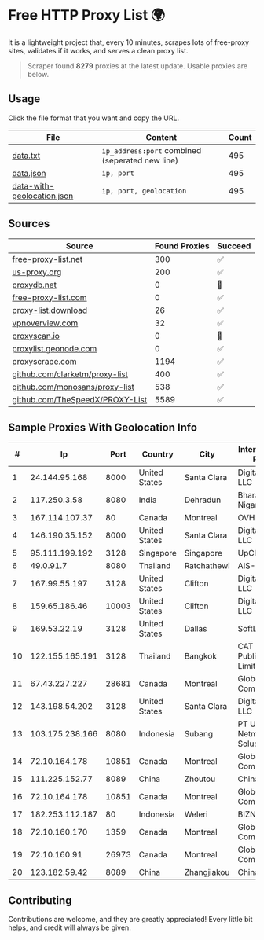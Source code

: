 
# Free HTTP Proxy List 🌍

It is a lightweight project that, every 10 minutes, scrapes lots of free-proxy sites, validates if it works, and serves a clean proxy list.


> Scraper found **8279** proxies at the latest update. Usable proxies are below.

## Usage

Click the file format that you want and copy the URL.


|File|Content|Count|
|----|-------|-----|
|[data.txt](https://raw.githubusercontent.com/themiralay/Proxy-List-World/master/data.txt)|`ip_address:port` combined (seperated new line)|495|
|[data.json](https://raw.githubusercontent.com/themiralay/Proxy-List-World/master/data.json)|`ip, port`|495|
|[data-with-geolocation.json](https://raw.githubusercontent.com/themiralay/Proxy-List-World/master/data-with-geolocation.json)|`ip, port, geolocation`|495|

## Sources

|Source|Found Proxies|Succeed|
|------|-------------|-------|
|[free-proxy-list.net](https://free-proxy-list.net)|300|✅|
|[us-proxy.org](https://www.us-proxy.org)|200|✅|
|[proxydb.net](http://proxydb.net)|0|🚫|
|[free-proxy-list.com](https://free-proxy-list.com/?page=&port=&type%5B%5D=http&type%5B%5D=https&up_time=0&search=Search)|0|✅|
|[proxy-list.download](https://www.proxy-list.download/HTTP)|26|✅|
|[vpnoverview.com](https://vpnoverview.com/privacy/anonymous-browsing/free-proxy-servers)|32|✅|
|[proxyscan.io](https://www.proxyscan.io)|0|🚫|
|[proxylist.geonode.com](https://proxylist.geonode.com/api/proxy-list?limit=300&page=1&sort_by=lastChecked&sort_type=desc&protocols=http,https)|0|✅|
|[proxyscrape.com](https://api.proxyscrape.com/v2/?request=displayproxies&protocol=http&timeout=10000&country=all&ssl=all&anonymity=all)|1194|✅|
|[github.com/clarketm/proxy-list](https://raw.githubusercontent.com/clarketm/proxy-list/master/proxy-list-raw.txt)|400|✅|
|[github.com/monosans/proxy-list](https://raw.githubusercontent.com/monosans/proxy-list/main/proxies/http.txt)|538|✅|
|[github.com/TheSpeedX/PROXY-List](https://raw.githubusercontent.com/TheSpeedX/PROXY-List/master/http.txt)|5589|✅|


## Sample Proxies With Geolocation Info

|#|Ip|Port|Country|City|Internet Service Provider|
|-|--|----|-------|----|-------------------------|
|1|24.144.95.168|8000|United States|Santa Clara|DigitalOcean, LLC|
|2|117.250.3.58|8080|India|Dehradun|Bharat Sanchar Nigam Ltd|
|3|167.114.107.37|80|Canada|Montreal|OVH SAS|
|4|146.190.35.152|8000|United States|Santa Clara|DigitalOcean, LLC|
|5|95.111.199.192|3128|Singapore|Singapore|UpCloud Ltd|
|6|49.0.91.7|8080|Thailand|Ratchathewi|AIS-Fibre|
|7|167.99.55.197|3128|United States|Clifton|DigitalOcean, LLC|
|8|159.65.186.46|10003|United States|Clifton|DigitalOcean, LLC|
|9|169.53.22.19|3128|United States|Dallas|SoftLayer|
|10|122.155.165.191|3128|Thailand|Bangkok|CAT Telecom Public Company Limited|
|11|67.43.227.227|28681|Canada|Montreal|GloboTech Communications|
|12|143.198.54.202|3128|United States|Santa Clara|DigitalOcean, LLC|
|13|103.175.238.166|8080|Indonesia|Subang|PT Uliz Netmedia Solusindo|
|14|72.10.164.178|10851|Canada|Montreal|GloboTech Communications|
|15|111.225.152.77|8089|China|Zhoutou|China Telecom|
|16|72.10.164.178|10851|Canada|Montreal|GloboTech Communications|
|17|182.253.112.187|80|Indonesia|Weleri|BIZNET|
|18|72.10.160.170|1359|Canada|Montreal|GloboTech Communications|
|19|72.10.160.91|26973|Canada|Montreal|GloboTech Communications|
|20|123.182.59.42|8089|China|Zhangjiakou|China Telecom|



## Contributing

Contributions are welcome, and they are greatly appreciated! Every
little bit helps, and credit will always be given.

